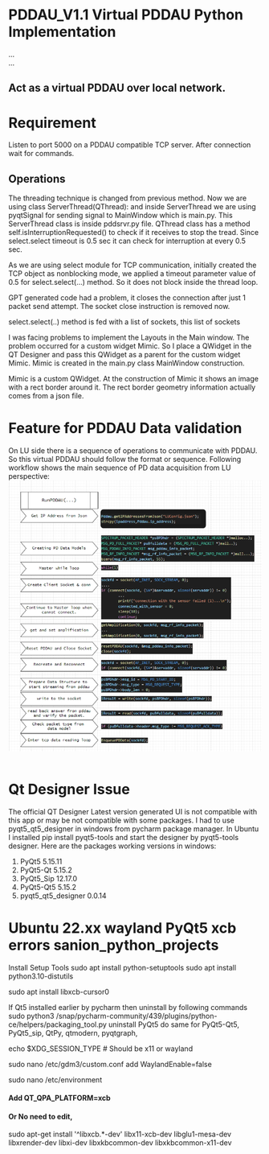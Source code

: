 # PDDAU_V1.1 Virtual PDDAU Python Implementation

... <br>
... <br>

## Act as a virtual PDDAU over local network.

# Requirement
Listen to port 5000 on a PDDAU compatible TCP server. After connection wait for 
commands. 

## Operations
The threading technique is changed from previous method. Now we are using 
class ServerThread(QThread): and inside ServerThread we are using pyqtSignal 
for sending signal to MainWindow which is main.py. This ServerThread class is 
inside pddsrvr.py file. QThread class has a method self.isInterruptionRequested()
to check if it receives to stop the tread. Since select.select timeout is 0.5 sec
it can check for interruption at every 0.5 sec. 

As we are using select module for TCP communication, initially created the TCP 
object as nonblocking mode, we applied a timeout parameter value of 0.5 for 
select.select(...) method. So it does not block inside the thread loop. 

GPT generated code had a problem, it closes the connection after just 1 packet send 
attempt. The socket close instruction is removed now. 

select.select(..) method is fed with a list of sockets, this list of sockets 

I was facing problems to implement the Layouts in the Main window. The problem 
occurred for a custom widget Mimic. So I place a QWidget in the QT Designer and 
pass this QWidget as a parent for the custom widget Mimic. Mimic is created in 
the main.py class MainWindow construction. 

Mimic is a custom QWidget. At the construction of Mimic it shows an image with 
a rect border around it. The rect border geometry information actually comes from
a json file. 

# Feature for PDDAU Data validation
On LU side there is a sequence of operations to communicate with PDDAU. So this virtual PDDAU 
should follow the format or sequence. Following workflow shows the main sequence of PD data 
acquisition from LU perspective: <br>
<img alt="NO IMAGE" src="img/img056.jpg"><br><br>


# Qt Designer Issue
The official QT Designer Latest version generated UI is not compatible with this 
app or may be not compatible with some packages. I had to use pyqt5_qt5_designer 
in windows from pycharm package manager. In Ubuntu I installed pip install pyqt5-tools 
and start the designer by pyqt5-tools designer.
Here are the packages working versions in windows:
1. PyQt5 5.15.11
2. PyQt5-Qt 5.15.2
3. PyQt5_Sip 12.17.0
4. PyQt5-Qt5 5.15.2
5. pyqt5_qt5_designer 0.0.14


# Ubuntu 22.xx wayland PyQt5 xcb errors sanion_python_projects
Install Setup Tools
sudo apt install python-setuptools
sudo apt install python3.10-distutils

sudo apt install libxcb-cursor0

If Qt5 installed earlier by pycharm then uninstall by following commands
sudo python3 /snap/pycharm-community/439/plugins/python-ce/helpers/packaging_tool.py uninstall PyQt5
do same for PyQt5-Qt5, PyQt5_sip, QtPy, qtmodern, pyqtgraph, 

echo $XDG_SESSION_TYPE # Should be x11 or wayland

sudo nano /etc/gdm3/custom.conf
add
WaylandEnable=false

sudo nano /etc/environment
#### Add QT_QPA_PLATFORM=xcb
#### Or No need to edit, 

sudo apt-get install '^libxcb.*-dev' libx11-xcb-dev libglu1-mesa-dev libxrender-dev libxi-dev libxkbcommon-dev libxkbcommon-x11-dev

```Python
```
